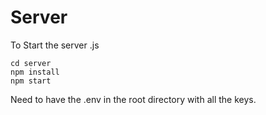 # Server

To Start the server .js
````
cd server
npm install
npm start
````
Need to have the .env in the root directory with all the keys.

